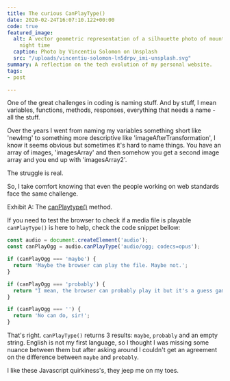 ```yaml
---
title: The curious CanPlayType()
date: 2020-02-24T16:07:10.122+00:00
code: true
featured_image:
  alt: A vector geometric representation of a silhouette photo of mountain during
    night time
  caption: Photo by Vincentiu Solomon on Unsplash
  src: "/uploads/vincentiu-solomon-ln5drpv_imi-unsplash.svg"
summary: A reflection on the tech evolution of my personal website.
tags:
- post

---
```

One of the great challenges in coding is naming stuff. And by stuff, I mean variables, functions, methods, responses, everything that needs a name - all the stuff.

Over the years I went from naming my variables something short like 'newImg' to something more descriptive like 'imageAfterTransformation', I know it seems obvious but sometimes it's hard to name things. You have an array of images, 'imagesArray' and then somehow you get a second image array and you end up with 'imagesArray2'.

The struggle is real.

So, I take comfort knowing that even the people working on web standards face the same challenge.

Exhibit A: The [canPlaytype()](https://developer.mozilla.org/en-US/docs/Web/API/HTMLMediaElement/canPlayType) method.

If you need to test the browser to check if a media file is playable `canPlayType()` is here to help, check the code snippet bellow:

```javascript
const audio = document.createElement('audio');
const canPlayOgg = audio.canPlayType('audio/ogg; codecs=opus');

if (canPlayOgg === 'maybe') {
  return 'Maybe the browser can play the file. Maybe not.';
}

if (canPlayOgg === 'probably') {
  return "I mean, the browser can probably play it but it's a guess game really.";
}

if (canPlayOgg === '') {
  return 'No can do, sir!';
}
```

That's right. `canPlayType()` returns 3 results: `maybe`, `probably` and an empty string. English is not my first language, so I thought I was missing some nuance between them but after asking around I couldn't get an agreement on the difference between `maybe` and `probably`. 

I like these Javascript quirkiness's, they jeep me on my toes.   